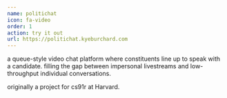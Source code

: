 ```yaml
---
name: politichat
icon: fa-video
order: 1
action: try it out
url: https://politichat.kyeburchard.com
---
```


a queue-style video chat platform where constituents line up to speak with a
candidate. filling the gap between impersonal livestreams and low-throughput
individual conversations.

originally a project for cs91r at Harvard.
